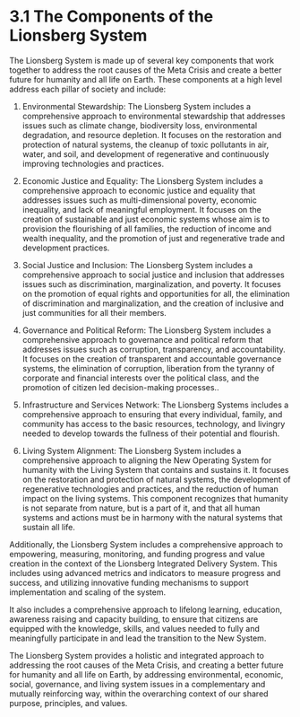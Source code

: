 # 3.1 The Components of the Lionsberg System

The Lionsberg System is made up of several key components that work together to address the root causes of the Meta Crisis and create a better future for humanity and all life on Earth. These components at a high level address each pillar of society and include:

1.  Environmental Stewardship: The Lionsberg System includes a comprehensive approach to environmental stewardship that addresses issues such as climate change, biodiversity loss, environmental degradation, and resource depletion. It focuses on the restoration and protection of natural systems, the cleanup of toxic pollutants in air, water, and soil, and  development of regenerative and continuously improving technologies and practices. 
    
2.  Economic Justice and Equality: The Lionsberg System includes a comprehensive approach to economic justice and equality that addresses issues such as multi-dimensional poverty, economic inequality, and lack of meaningful employment. It focuses on the creation of sustainable and just economic systems whose aim is to provision the flourishing of all families, the reduction of income and wealth inequality, and the promotion of just and regenerative trade and development practices.
    
3.  Social Justice and Inclusion: The Lionsberg System includes a comprehensive approach to social justice and inclusion that addresses issues such as discrimination, marginalization, and poverty. It focuses on the promotion of equal rights and opportunities for all, the elimination of discrimination and marginalization, and the creation of inclusive and just communities for all their members.
    
4.  Governance and Political Reform: The Lionsberg System includes a comprehensive approach to governance and political reform that addresses issues such as corruption, transparency, and accountability. It focuses on the creation of transparent and accountable governance systems, the elimination of corruption, liberation from the tyranny of corporate and financial interests over the political class, and the promotion of citizen led decision-making processes..
    
5.  Infrastructure and Services Network: The Lionsberg Systems includes a comprehensive approach to ensuring that every individual, family, and community has access to the basic resources, technology, and livingry needed to develop towards the fullness of their potential and flourish. 
    
6.  Living System Alignment: The Lionsberg System includes a comprehensive approach to aligning the New Operating System for humanity with the Living System that contains and sustains it. It focuses on the restoration and protection of natural systems, the development of regenerative technologies and practices, and the reduction of human impact on the living systems. This component recognizes that humanity is not separate from nature, but is a part of it, and that all human systems and actions must be in harmony with the natural systems that sustain all life.

Additionally, the Lionsberg System includes a comprehensive approach to empowering, measuring, monitoring, and funding progress and value creation in the context of the Lionsberg Integrated Delivery System. This includes using advanced metrics and indicators to measure progress and success, and utilizing innovative funding mechanisms to support implementation and scaling of the system.

It also includes a comprehensive approach to lifelong learning, education, awareness raising and capacity building, to ensure that citizens are equipped with the knowledge, skills, and values needed to fully and meaningfully participate in and lead the transition to the New System.

The Lionsberg System provides a holistic and integrated approach to addressing the root causes of the Meta Crisis, and creating a better future for humanity and all life on Earth, by addressing environmental, economic, social, governance, and living system issues in a complementary and mutually reinforcing way, within the overarching context of our shared purpose, principles, and values. 